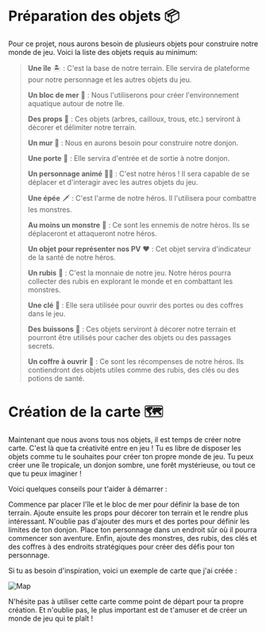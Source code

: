 # Préparation des objets 📦

Pour ce projet, nous aurons besoin de plusieurs objets pour construire notre monde de jeu. Voici la liste des objets requis au minimum:

> __Une île__ 🏝️ : C'est la base de notre terrain. Elle servira de plateforme pour notre personnage et les autres objets du jeu.
> 
> __Un bloc de mer__ 🌊 : Nous l'utiliserons pour créer l'environnement aquatique autour de notre île.
> 
> __Des props__ 🌳 : Ces objets (arbres, cailloux, trous, etc.) serviront à décorer et délimiter notre terrain.
> 
> __Un mur__ 🧱 : Nous en aurons besoin pour construire notre donjon.
> 
> __Une porte__ 🚪 : Elle servira d'entrée et de sortie à notre donjon.
> 
> __Un personnage animé__ 🏃‍♂️ : C'est notre héros ! Il sera capable de se déplacer et d'interagir avec les autres objets du jeu.
> 
> __Une épée__ 🗡️ : C'est l'arme de notre héros. Il l'utilisera pour combattre les monstres.
> 
> __Au moins un monstre__ 👹 : Ce sont les ennemis de notre héros. Ils se déplaceront et attaqueront notre héros.
> 
> __Un objet pour représenter nos PV__ ❤️ : Cet objet servira d'indicateur de la santé de notre héros.
> 
> __Un rubis__ 💎 : C'est la monnaie de notre jeu. Notre héros pourra collecter des rubis en explorant le monde et en combattant les monstres.
> 
> __Une clé__ 🔑 : Elle sera utilisée pour ouvrir des portes ou des coffres dans le jeu.
> 
> __Des buissons__ 🌿 : Ces objets serviront à décorer notre terrain et pourront être utilisés pour cacher des objets ou des passages secrets.
> 
> __Un coffre à ouvrir__ 🧰 : Ce sont les récompenses de notre héros. Ils contiendront des objets utiles comme des rubis, des clés ou des potions de santé.

# Création de la carte 🗺️

Maintenant que nous avons tous nos objets, il est temps de créer notre carte. C'est là que ta créativité entre en jeu ! Tu es libre de disposer les objets comme tu le souhaites pour créer ton propre monde de jeu. Tu peux créer une île tropicale, un donjon sombre, une forêt mystérieuse, ou tout ce que tu peux imaginer !

Voici quelques conseils pour t'aider à démarrer :

Commence par placer l'île et le bloc de mer pour définir la base de ton terrain.
Ajoute ensuite les props pour décorer ton terrain et le rendre plus intéressant.
N'oublie pas d'ajouter des murs et des portes pour définir les limites de ton donjon.
Place ton personnage dans un endroit sûr où il pourra commencer son aventure.
Enfin, ajoute des monstres, des rubis, des clés et des coffres à des endroits stratégiques pour créer des défis pour ton personnage.

Si tu as besoin d'inspiration, voici un exemple de carte que j'ai créée :

![Map](/image/Map.png)

N'hésite pas à utiliser cette carte comme point de départ pour ta propre création. Et n'oublie pas, le plus important est de t'amuser et de créer un monde de jeu qui te plaît !

